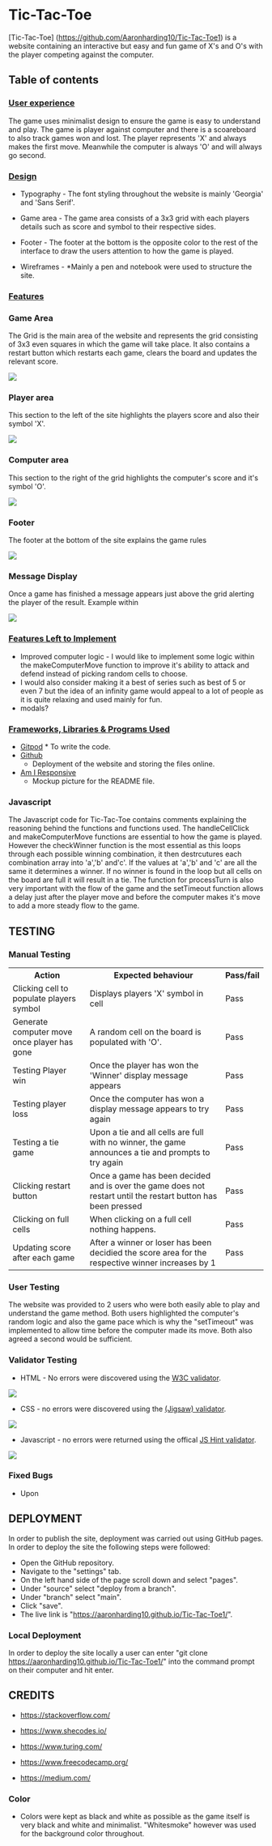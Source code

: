 # Tic-Tac-Toe

[Tic-Tac-Toe] (https://github.com/Aaronharding10/Tic-Tac-Toe1) is a website containing an interactive but easy and fun game of X's and O's with the player competing against the computer. 

## Table of contents


### [User experience](#user-experience)
The game uses minimalist design to ensure the game is easy to understand and play. The game is player against computer and there is a scoareboard to also track games won and lost. The player represents 'X' and always makes the first move. Meanwhile the computer is always 'O' and will always go second.

### [Design](#design)
* Typography - 
 The font styling throughout the website is mainly 'Georgia' and 'Sans Serif'. 

 * Game area - 
 The game area consists of a 3x3 grid with each players details such as score and symbol to their respective sides. 

 * Footer - 
 The footer at the bottom is the opposite color to the rest of the interface to draw the users attention to how the game is played. 

 * Wireframes - 
  *Mainly a pen and notebook were used to structure the site. 

### [Features](#features)

### Game Area
The Grid is the main area of the website and represents the grid consisting of 3x3 even squares in which the game will take place. It also contains a restart button which restarts each game, clears the board and updates the relevant score.
 
<img src = "images/Gamegrid1.jpeg">

### Player area
This section to the left of the site highlights the players score and also their symbol 'X'.

<img src = "images/Playerarea.jpeg">


### Computer area
This section to the right of the grid highlights the computer's score and it's symbol 'O'.

<img src = "images/comparea.jpeg">

### Footer
The footer at the bottom of the site explains the game rules 

<img src = "images/footerrules.jpeg">

### Message Display
Once a game has finished a message appears just above the grid alerting the player of the result. Example within 

<img src = "images/messagedisplay.jpeg">

###

### [Features Left to Implement](#features-left-to-implement)
* Improved computer logic - 
I would like to implement some logic within the makeComputerMove function to improve it's ability to attack and defend instead of picking random cells to choose.  
*  I would also consider making it a best of series such as best of 5 or even 7 but the idea of an infinity game would appeal to a lot of people as it is quite relaxing and used mainly for fun. 
* modals?


### [Frameworks, Libraries & Programs Used](#frameworks-libraries--programs-used-)

* [Gitpod](https://www.gitpod.io/)
      * To write the code.
 * [Github](https://github.com/)
      * Deployment of the website and storing the files online.
 * [Am I Responsive](https://ui.dev/amiresponsive)
      * Mockup picture for the README file.

### Javascript

The Javascript code for Tic-Tac-Toe contains comments explaining the reasoning behind the functions and functions used. The handleCellClick and makeComputerMove functions are essential to how the game is played. However the checkWinner function is the most essential as this loops through each possible winning combination, it then destrcutures each combination array into 'a','b' and'c'. If the values at 'a','b' and 'c' are all the same it determines a winner. If no winner is found in the loop but all cells on the board are full it will result in a tie. The function for processTurn is also very important with the flow of the game and the setTimeout function allows a delay just after the player move and before the computer makes it's move to add a more steady flow to the game. 

## TESTING

### Manual Testing


<table>  
            <tr>
              <th>Action</th>
              <th>Expected behaviour</th>
              <th>Pass/fail</th>
            </tr>
            <tr>
              <td>Clicking cell to populate players symbol</td>
              <td>Displays players 'X' symbol in cell</td>
              <td>Pass</td>
            </tr>
            <tr>
              <td>Generate computer move once player has gone</td>
              <td>A random cell on the board is populated with 'O'.</td>
              <td>Pass</td>
            </tr>
            <tr>
              <td>Testing Player win</td>
              <td>Once the player has won the 'Winner' display message appears</td>
              <td>Pass</td>
            </tr>
            <tr>
              <td>Testing player loss</td>
              <td>Once the computer has won a display message appears to try again</td>
              <td>Pass</td>
            </tr>
            <tr>
              <td>Testing a tie game</td>
              <td>Upon a tie and all cells are full with no winner, the game announces a tie and prompts to try again</td>
              <td>Pass</td>
            </tr>
            <tr>
              <td>Clicking restart button</td>
              <td>Once a game has been decided and is over the game does not restart until the restart button has been pressed</td>
              <td>Pass</td>
            </tr>
            <tr>
              <td>Clicking on full cells</td>
              <td>When clicking on a full cell nothing happens.</td>
              <td>Pass</td>
            </tr>
            <tr>
              <td>Updating score after each game</td>
              <td>After a winner or loser has been decidied the score area for the respective winner increases by 1</td>
              <td>Pass</td>
              </tr>
              </tr>       
</table>


### User Testing

The website was provided to 2 users who were both easily able to play and understand the game method. Both users highlighted the computer's random logic and also the game pace which is why the "setTimeout" was implemented to allow time before the computer made its move. Both also agreed a second would be sufficient.  

### Validator Testing
* HTML - No errors were discovered using the [W3C validator](https://validator.w3.org/).

<img src = "images/htmlw3c.jpeg">

* CSS - no errors were discovered using the [(Jigsaw) validator](https://jigsaw.w3.org/css-validator/).

<img src = "images/cssvalid.jpeg">

* Javascript -  no errors were returned using the offical [JS Hint validator](https://jshint.com/).

<img src = "images/jsvalid.jpeg">

### Fixed Bugs
* Upon 

## DEPLOYMENT

In order to publish the site, deployment was carried out using GitHub pages. In order to deploy the site the following steps were followed:
- Open the GitHub repository.
- Navigate to the "settings" tab.
- On the left hand side of the page scroll down and select "pages".
- Under "source" select "deploy from a branch".
- Under "branch" select "main".
- Click "save".
- The live link is "https://aaronharding10.github.io/Tic-Tac-Toe1/".

### Local Deployment

In order to deploy the site locally a user can enter "git clone https://aaronharding10.github.io/Tic-Tac-Toe1/" into the command prompt on their computer and hit enter.


## CREDITS
* https://stackoverflow.com/

* https://www.shecodes.io/

* https://www.turing.com/

* https://www.freecodecamp.org/

* https://medium.com/

### Color
* Colors were kept as black and white as possible as the game itself is very black and white and minimalist. "Whitesmoke" however was used for the background color throughout. 



